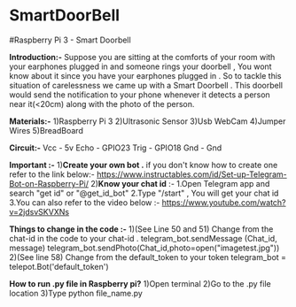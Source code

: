 # SmartDoorBell
#Raspberry Pi 3 - Smart Doorbell

**Introduction:-**
Suppose you are sitting at the comforts of your room with your earphones plugged in and someone rings your doorbell , You wont know about it since you have your earphones plugged in . So to tackle this situation of carelessness we came up with a Smart Doorbell . This doorbell would send the notification to your phone whenever it detects a person near it(<20cm) along with the photo of the person. 

**Materials:-**
1)Raspberry Pi 3
2)Ultrasonic Sensor
3)Usb WebCam
4)Jumper Wires
5)BreadBoard

**Circuit:-**
Vcc - 5v
Echo - GPIO23
Trig - GPIO18
Gnd - Gnd

**Important :-**
1)**Create your own bot .** if you don't know how to create one refer to the link below:-
  https://www.instructables.com/id/Set-up-Telegram-Bot-on-Raspberry-Pi/
2)**Know your chat id** :- 1.Open Telegram app and search "get id" or  "@get_id_bot"
                       2.Type "/start" , You will get your chat id
                       3.You can also refer to the video below :-
                         https://www.youtube.com/watch?v=2jdsvSKVXNs

**Things to change in the code :-**
1)(See Line 50 and 51) Change from the chat-id in the code to your chat-id . 
  telegram_bot.sendMessage (Chat_id, message)
  telegram_bot.sendPhoto(Chat_id,photo=open("imagetest.jpg"))
2)(See line 58) Change from the default_token to your token 
  telegram_bot = telepot.Bot('default_token')

**How to run .py file in Raspberry pi?**
1)Open terminal
2)Go to the .py file location
3)Type python file_name.py
